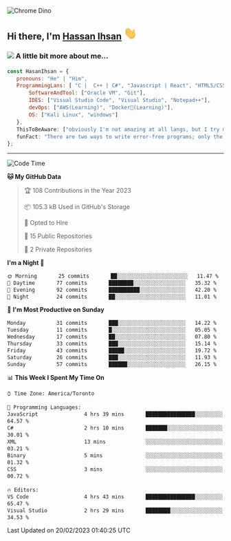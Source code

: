  <!--
**HasanIhsan/HasanIhsan** is a ✨ _special_ ✨ repository because its `README.md` (this file) appears on your GitHub profile.
-->

![Chrome Dino](https://mir-s3-cdn-cf.behance.net/project_modules/max_1200/4ff07986208593.5d9a654e92f36.gif)


<h2 align="left">Hi there, I'm <a href="https://www.linkedin.com/in/hassan-ihsan-045b11231/" target="_blank" rel="noopener noreferrer">Hassan Ihsan</a> <img src="https://raw.githubusercontent.com/ABSphreak/ABSphreak/master/gifs/Hi.gif" height="30" />
 
 
 ### <img src="https://media.giphy.com/media/VgCDAzcKvsR6OM0uWg/giphy.gif" width="50"> A little bit more about me...  
 
 ```javascript
const HasanIhsan = {
    pronouns: "He" | "Him",
    ProgrammingLans: [ "C |  C++ | C#", "Javascript | React", "HTML5/CSS", "JSON", "Java"],
        SoftwareAndTool: ["Oracle VM", "Git"],
        IDES: ["Visual Studio Code", "Visual Studio", "Notepad++"],
        devOps: ["AWS(Learning)", "Docker🐳(Learning)"], 
        OS: ["Kali Linux", "windows"]
    },
    ThisToBeAware: ["obviously I'm not amazing at all langs, but I try my best not to go rusty"], 
    funFact: "There are two ways to write error-free programs; only the third one works"
};
```
 
 --- 

<!--START_SECTION:waka-->
![Code Time](http://img.shields.io/badge/Code%20Time-83%20hrs%2048%20mins-blue)

**🐱 My GitHub Data** 

> 🏆 108 Contributions in the Year 2023
 > 
> 📦 105.3 kB Used in GitHub's Storage 
 > 
> 💼 Opted to Hire
 > 
> 📜 15 Public Repositories 
 > 
> 🔑 2 Private Repositories  
 > 
**I'm a Night 🦉** 

```text
🌞 Morning       25 commits       ██░░░░░░░░░░░░░░░░░░░░░░░   11.47 % 
🌆 Daytime       77 commits       ████████░░░░░░░░░░░░░░░░░   35.32 % 
🌃 Evening       92 commits       ██████████░░░░░░░░░░░░░░░   42.20 % 
🌙 Night         24 commits       ██░░░░░░░░░░░░░░░░░░░░░░░   11.01 % 

```
📅 **I'm Most Productive on Sunday** 

```text
Monday          31 commits       ███░░░░░░░░░░░░░░░░░░░░░░   14.22 % 
Tuesday         11 commits       █░░░░░░░░░░░░░░░░░░░░░░░░   05.05 % 
Wednesday       17 commits       ██░░░░░░░░░░░░░░░░░░░░░░░   07.80 % 
Thursday        33 commits       ███░░░░░░░░░░░░░░░░░░░░░░   15.14 % 
Friday          43 commits       █████░░░░░░░░░░░░░░░░░░░░   19.72 % 
Saturday        26 commits       ███░░░░░░░░░░░░░░░░░░░░░░   11.93 % 
Sunday          57 commits       ██████░░░░░░░░░░░░░░░░░░░   26.15 % 

```


📊 **This Week I Spent My Time On** 

```text
⌚︎ Time Zone: America/Toronto

💬 Programming Languages: 
JavaScript               4 hrs 39 mins       ████████████████░░░░░░░░░   64.57 % 
C#                       2 hrs 10 mins       ███████░░░░░░░░░░░░░░░░░░   30.01 % 
XML                      13 mins             ░░░░░░░░░░░░░░░░░░░░░░░░░   03.21 % 
Binary                   5 mins              ░░░░░░░░░░░░░░░░░░░░░░░░░   01.32 % 
CSS                      3 mins              ░░░░░░░░░░░░░░░░░░░░░░░░░   00.72 % 

🔥 Editors: 
VS Code                  4 hrs 43 mins       ████████████████░░░░░░░░░   65.47 % 
Visual Studio            2 hrs 29 mins       ████████░░░░░░░░░░░░░░░░░   34.53 % 

```


 Last Updated on 20/02/2023 01:40:25 UTC
<!--END_SECTION:waka-->
 
 
